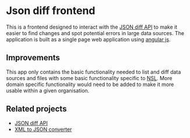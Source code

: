 # Json diff frontend

This is a frontend designed to interact with the [JSON diff API](https://github.com/c0d3m0nkey/json-diff-api) to make it easier to find changes and spot potential errors in large data sources. The application is built as a single page web application using [angular js](https://angularjs.org/).
## Improvements
This app only contains the basic functionality needed to list and diff data sources and files with some basic functionality specific to [NSL](http://nsl.mpa.se/). More domain specific functionality would need to be added to make it more usable within a given organisation.

## Related projects
* [JSON diff API](https://github.com/c0d3m0nkey/json-diff-api)
* [XML to JSON converter](https://github.com/c0d3m0nkey/xml-to-json-converter)

 

